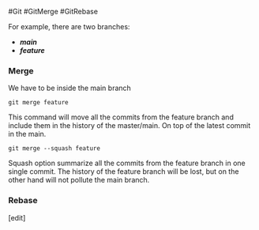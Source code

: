 #Git  #GitMerge #GitRebase 

For example, there are two branches:
- ***main***  
- ***feature*** 

### Merge

We have to be inside the main branch
```
git merge feature
```
This command will move all the commits from the feature branch and include them in the history of the master/main. On top of the latest commit in the main.

```
git merge --squash feature
```
Squash option summarize all the commits from the feature branch in one single commit.  The history of the feature branch will be lost, but on the other hand will not pollute the main branch.

### Rebase
[edit]